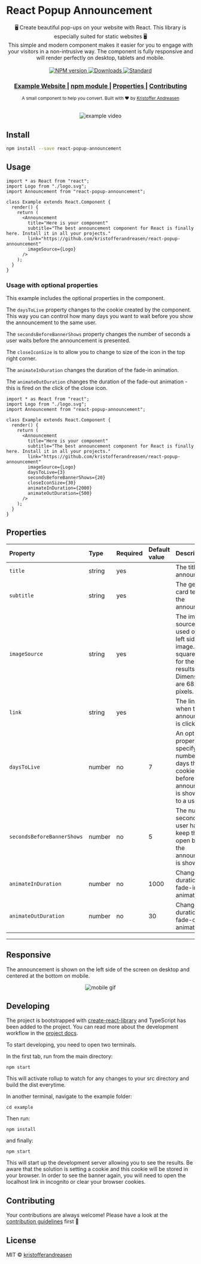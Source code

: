 # React Popup Announcement

<div align="center">
  🖥️ Create beautiful pop-ups on your website with React. This library is especially suited for static websites 🖥️
</div>
<div align="center">
  This simple and modern component makes it easier for you to engage with your visitors in a non-intrusive way.
  The component is fully responsive and will render perfectly on desktop, tablets and mobile.
</div>

<br />

<div align="center">
  <!-- NPM version -->
  <a href="https://www.npmjs.com/package/react-popup-announcement">
    <img src="https://img.shields.io/npm/v/react-popup-announcement.svg"
      alt="NPM version" />
  </a>
  <!-- Downloads -->
  <a href="https://www.npmjs.com/package/react-popup-announcement">
    <img src="https://img.shields.io/npm/dt/react-popup-announcement.svg"
      alt="Downloads" />
  </a>
  <!-- Standard -->
  <a href="https://standardjs.com">
    <img src="https://img.shields.io/badge/code_style-standard-brightgreen.svg"
      alt="Standard" />
  </a>
</div>

<div align="center">
  <h3>
    <a href="https://kristofferandreasen.github.io/react-popup-announcement/">
      Example Website
    </a>
    <span> | </span>
    <a href="https://www.npmjs.com/package/react-popup-announcement">
      npm module
    </a>
    <span> | </span>
    <a href="https://github.com/kristofferandreasen/react-popup-announcement#properties">
      Properties
    </a>
    <span> | </span>
    <a href="https://github.com/kristofferandreasen/react-popup-announcement#contributing">
      Contributing
    </a>
  </h3>
</div>

<div align="center">
  <sub>A small component to help you convert. Built with ❤︎ by
  <a href="https://github.com/kristofferandreasen">Kristoffer Andreasen</a>
</div>

<br />

<p align="center">
  <img src="./media/announcement-gif.gif" alt="example video">
</p>

## Install

```bash
npm install --save react-popup-announcement
```

## Usage

```tsx
import * as React from "react";
import Logo from "./logo.svg";
import Announcement from "react-popup-announcement";

class Example extends React.Component {
  render() {
    return (
      <Announcement
        title="Here is your component"
        subtitle="The best announcement component for React is finally here. Install it in all your projects."
        link="https://github.com/kristofferandreasen/react-popup-announcement"
        imageSource={Logo}
      />
    );
  }
}
```

### Usage with optional properties

This example includes the optional properties in the component.

The `daysToLive` property changes to the cookie created by the component.
This way you can control how many days you want to wait before you show the announcement to the same user.

The `secondsBeforeBannerShows` property changes the number of seconds a user waits before the announcement is presented.

The `closeIconSize` is to allow you to change to size of the icon in the top right corner.

The `animateInDuration` changes the duration of the fade-in animation.

The `animateOutDuration` changes the duration of the fade-out animation - this is fired on the click of the close icon.

```tsx
import * as React from "react";
import Logo from "./logo.svg";
import Announcement from "react-popup-announcement";

class Example extends React.Component {
  render() {
    return (
      <Announcement
        title="Here is your component"
        subtitle="The best announcement component for React is finally here. Install it in all your projects."
        link="https://github.com/kristofferandreasen/react-popup-announcement"
        imageSource={Logo}
        daysToLive={3}
        secondsBeforeBannerShows={20}
        closeIconSize={30}
        animateInDuration={2000}
        animateOutDuration={500}
      />
    );
  }
}
```

## Properties

| Property                   | Type   | Required | Default value | Description                                                                                                                       |
| :------------------------- | :----- | :------- | :------------ | :-------------------------------------------------------------------------------------------------------------------------------- |
| `title`                    | string | yes      |               | The title of the announcement                                                                                                     |
| `subtitle`                 | string | yes      |               | The general card text on the announcement                                                                                         |
| `imageSource`              | string | yes      |               | The image source string used on the left side of the image. Use a square image for the best results. Dimensions are 68x68 pixels. |
| `link`                     | string | yes      |               | The link used when the announcement is clicked.                                                                                   |
| `daysToLive`               | number | no       | 7             | An optional property specifying the number of days the cookie will live before the announcement is shown again to a user.         |
| `secondsBeforeBannerShows` | number | no       | 5             | The number of seconds a user has to keep the page open before the announcement is shown.                                          |
| `animateInDuration`        | number | no       | 1000          | Changes the duration of the fade-in animation.                                                                                    |
| `animateOutDuration`       | number | no       | 30            | Change the duration of the fade-out animation.                                                                                    |

---

## Responsive

The announcement is shown on the left side of the screen on desktop and centered at the bottom on mobile.

<p align="center">
  <img src="./media/mobile-gif.gif" alt="mobile gif">
</p>

## Developing

The project is bootstrapped with [create-react-library](https://github.com/transitive-bullshit/create-react-library) and TypeScript has been added to the project. You can read more about the development workflow in the [project docs](https://github.com/transitive-bullshit/create-react-library).

To start developing, you need to open two terminals.

In the first tab, run from the main directory:

```
npm start
```

This will activate rollup to watch for any changes to your src directory and build the dist everytime.

In another terminal, navigate to the example folder:

```
cd example
```

Then run:

```
npm install
```

and finally:

```
npm start
```

This will start up the development server allowing you to see the results.
Be aware that the solution is setting a cookie and this cookie will be stored in your browser.
In order to see the banner again, you will need to open the localhost link in incognito or clear your browser cookies.

## Contributing

Your contributions are always welcome!
Please have a look at the [contribution guidelines](https://github.com/kristofferandreasen/react-popup-announcement/blob/master/CONTRIBUTING.md) first 🎉

## License

MIT © [kristofferandreasen](https://github.com/kristofferandreasen)
